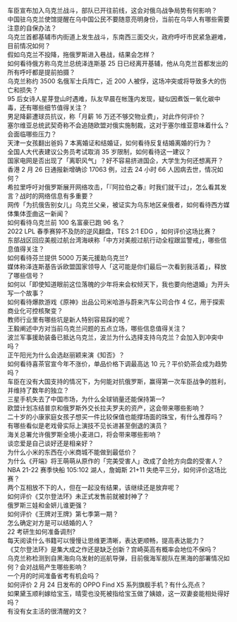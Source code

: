 车臣宣布加入乌克兰战斗，部队已开往前线，这会对俄乌战争局势有何影响？  
中国驻乌克兰使馆提醒在乌中国公民不要随意亮明身份，当前在乌华人有哪些需要注意的自保办法？  
乌克兰首都基辅市内街道上发生战斗，东南西三面交火，政府呼吁市民紧急避难，目前情况如何？  
假如乌克兰不投降，拖俄罗斯进入巷战，结果会怎样？  
如何看待俄方称乌克兰总统泽连斯基 25 日已经离开基辅，他从乌克兰首都发出的所有呼吁都是提前拍摄？  
乌克兰称约 3500 名俄军士兵阵亡，近 200 人被俘，这场冲突或将导致多大的伤亡和损失？  
95 后女诗人星芽登山时遇难，队友早晨在帐篷内发现，疑似因煮饭一氧化碳中毒，还有哪些细节值得关注？  
男足降薪遭球员抗议，称「月薪 16 万还不够交物业费」，对此作何评价？  
塞尔维亚总统武契奇称不会追随欧盟对俄实施制裁，这对于塞尔维亚意味着什么？会面临哪些压力？  
天津一女孩翻出爸妈 7 本离婚证和结婚证，如何看待反复结婚离婚的行为？  
全国人大代表建议公务员考试取消 35 岁限制，如何看待这一建议？  
国家电网是否出现了「离职风气」？好不容易挤进国企，大学生为何还想离开？  
香港 2 月 26 日通报新增确诊 17063 例，过去 24 小时 66 人因病去世，情况如何？  
希拉里呼吁对俄罗斯展开网络攻击，「『阿拉伯之春』时我们就干过」，怎么看其发言？战时的网络信息有多重要？  
网传「为抗俄告别女儿」乌克兰父亲，被证实为乌东地区亲俄者，如何看待西方媒体集体歪曲这一新闻？  
如何看待乌克兰前 100 名富豪已跑 96 名？  
2022 LPL 春季赛猝不及防的逆风翻盘，TES 2:1 EDG ，如何评价这场比赛？  
东部战区回应美舰过航台湾海峡称「中方对美舰过航行动全程跟监警戒」，哪些信息值得关注？  
如何看待芬兰提供 5000 万美元援助乌克兰?  
媒体称泽连斯基告诉欧盟国家领导人「这可能是你们最后一次看到我活着」，释放了哪些信号？  
如何以「即使知道眼前这位落魄的少年将来会权倾天下，我也要向他退婚」为开头写一个故事？  
如何看待爆款游戏《原神》出品公司米哈游与蔚来汽车公司合作 4 亿，用于探索商业化可控核聚变？  
教师行业里有哪些坑是新人特别容易踩的呢？  
王毅阐述中方对当前乌克兰问题的五点立场，哪些信息值得关注？  
波兰军事援助装备已抵达乌克兰，波兰为什么选择支持乌克兰？会加入到冲突中吗？  
正午阳光为什么会选赵丽颖来演《知否》？  
如何看待喜茶官宣今年不涨价，单品价格下调最高达 10 元？平价奶茶会成为趋势吗？  
车臣在没有大国支持的情况下，为何能对抗俄罗斯，赢得第一次车臣战争的胜利，并维持了数年的独立？  
三星手机失去了中国市场，为什么全球销量还能保持第一?  
欧盟计划冻结普京和俄罗斯外交长拉夫罗夫的资产，这会带来哪些影响？  
二十岁的小康家庭女孩子想买一件比较保值也能撑场面的珠宝，有什么推荐吗？  
有哪些看似是老戏骨实际上演技不见长进甚至倒退的演员？  
海关总署允许俄罗斯全境小麦进口，将会带来哪些影响？  
谈恋爱是自己谈好还是相亲好？  
为什么小米的东西在小米商城不能做到最低价？  
为什么《开端》将王萌萌从原作的「完美受害人」改成了会抢方向盘的受害人？  
NBA 21-22 赛季快船 105:102 湖人，詹姆斯 21+11 失绝平三分，如何评价这场比赛？  
两个互相放不下的人，但在一起没有结果，该继续还是放弃呢？  
如何评价《艾尔登法环》未正式发售前就被封神了？  
俄罗斯三娃和金妍儿谁更强？  
如何评价《王牌对王牌》第七季第一期？  
怎么确定对方是可以结婚的人？  
22 考研生如何准备调剂?  
每天阅读什么书籍可以慢慢让思维更清晰，表达更顺畅，提高表达能力？  
《艾尔登法环》是集大成之作还是缺乏创新？宫崎英高有概率会地位不保吗？  
乌克兰称检测到自黑海向乌发射的巡航导弹，目前俄海军舰队在黑海的部署情况如何？会对战局产生哪些影响？  
一个月的时间准备省考有机会吗？  
如何评价 2 月 24 日发布的 OPPO Find X5 系列旗舰手机？有什么亮点？  
如果黛玉顺利嫁给宝玉，晴雯也没死被指给宝玉做了姨娘，这一双妻妾能相处得好吗？  
有没有女主活的很清醒的文？  
